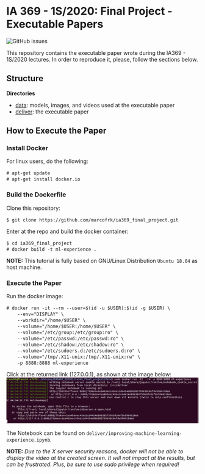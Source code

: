 # IA 369 - 1S/2020: Final Project - Executable Papers
![GitHub issues][license]

This repository contains the executable paper wrote during the IA369 - 1S/2020 lectures.
In order to reproduce it, please, follow the sections below.

## Structure

**Directories**
* [data][data]: models, images, and videos used at the executable paper
* [deliver][deliver]: the executable paper

## How to Execute the Paper

### Install Docker
For linux users, do the following:
```console
# apt-get update
# apt-get install docker.io
```

### Build the Dockerfile
Clone this repository:
```console
$ git clone https://github.com/marcofrk/ia369_final_project.git
```

Enter at the repo and build the docker container:
```console
$ cd ia369_final_project
# docker build -t ml-experience .
```


**NOTE:**
This tutorial is fully based on GNU/Linux Distribution `Ubuntu 18.04` as host machine.

### Execute the Paper
Run the docker image:
```console
# docker run -it --rm --user=$(id -u $USER):$(id -g $USER) \
    --env="DISPLAY" \
    --workdir="/home/$USER" \
    --volume="/home/$USER:/home/$USER" \
    --volume="/etc/group:/etc/group:ro" \
    --volume="/etc/passwd:/etc/passwd:ro" \
    --volume="/etc/shadow:/etc/shadow:ro" \
    --volume="/etc/sudoers.d:/etc/sudoers.d:ro" \
    --volume="/tmp/.X11-unix:/tmp/.X11-unix:rw" \
    -p 8888:8888 ml-experience
```
Click at the returned link (127.0.0.1), as shown at the image below:
![img](data/images/docker_run.png)

The Notebook can be found on `deliver/improving-machine-learning-experience.ipynb`.

**NOTE:**
*Due to the X server security reasons, docker will not be able to display the video at the
created screen. It will not impact at the results, but can be frustrated.
Plus, be sure to use sudo privilege when required!*

[data]: https://github.com/marcofrk/ia369_final_project/tree/master/data
[deliver]: https://github.com/marcofrk/ia369_final_project/tree/master/deliver
[License]: https://img.shields.io/badge/License-MIT-blue
